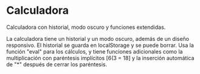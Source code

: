 # Calculadora
Calculadora con historial, modo oscuro y funciones extendidas.

La calculadora tiene un historial y un modo oscuro, además de un diseño responsivo. El historial se guarda en localStorage y se puede borrar. Usa la función "eval" para los cálculos, y tiene funciones adicionales como la multiplicación con paréntesis implícitos [6(3 = 18] y la inserción automática de "*" después de cerrar los paréntesis.
